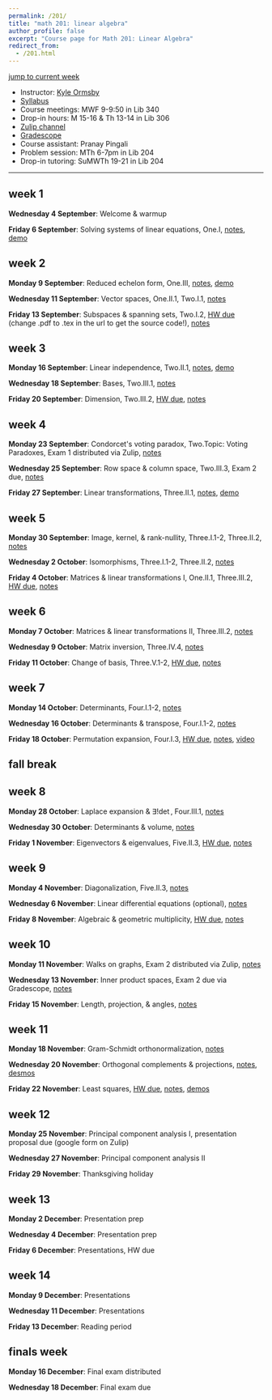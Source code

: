 ```yaml
---
permalink: /201/
title: "math 201: linear algebra"
author_profile: false
excerpt: "Course page for Math 201: Linear Algebra"
redirect_from: 
  - /201.html
---
```


[jump to current week](#week-11)  

  - Instructor: [Kyle Ormsby](kyleormsby.github.io)
  - [Syllabus](/files/201/201F02_syllabus.pdf)
  - Course meetings: MWF 9-9:50 in Lib 340
  - Drop-in hours: M 15-16 & Th 13-14 in Lib 306
  - [Zulip channel](https://math201f02-2024.zulipchat.com/)
  - [Gradescope](https://www.gradescope.com/courses/851196)
  - Course assistant: Pranay Pingali
  - Problem session: MTh 6-7pm in Lib 204
  - Drop-in tutoring: SuMWTh 19-21 in Lib 204

---

## week 1

**Wednesday 4 September**: Welcome & warmup

**Friday 6 September**: Solving systems of linear equations, One.I, [notes](/files/201/lectures/week01.friday.pdf), [demo](https://www.desmos.com/3d/eol4kcre6w)

## week 2

**Monday 9 September**: Reduced echelon form, One.III, [notes](/files/201/lectures/week02.monday.pdf), [demo](https://www.desmos.com/calculator/vmvwwjqb5z)

**Wednesday 11 September**: Vector spaces, One.II.1, Two.I.1, [notes](/files/201/lectures/week02.wednesday.pdf)

**Friday 13 September**: Subspaces & spanning sets, Two.I.2, [HW due](/files/201/hw/week02.pdf) (change .pdf to .tex in the url to get the source code!), [notes](/files/201/lectures/week02.friday.pdf)

## week 3

**Monday 16 September**: Linear independence, Two.II.1, [notes](/files/201/lectures/week03.monday.pdf), [demo](https://cocalc.com/share/9215a24750ad95f1ede6e993b8f3470a3b10ce17/day06.sagews?viewer=share)

**Wednesday 18 September**: Bases, Two.III.1, [notes](/files/201/lectures/week03.wednesday.pdf)

**Friday 20 September**: Dimension, Two.III.2, [HW due](/files/201/hw/week03.pdf), [notes](/files/201/lectures/week03.friday.pdf)

## week 4

**Monday 23 September**: Condorcet's voting paradox, Two.Topic: Voting Paradoxes, Exam 1 distributed via Zulip, [notes](/files/201/lectures/week04.monday.pdf)

**Wednesday 25 September**: Row space & column space, Two.III.3, Exam 2 due, [notes](/files/201/lectures/week04.wednesday.pdf)

**Friday 27 September**: Linear transformations, Three.II.1, [notes](/files/201/lectures/week04.friday.pdf), [demo](https://shad.io/MatVis/)

## week 5

**Monday 30 September**: Image, kernel, & rank-nullity, Three.I.1-2, Three.II.2, [notes](/files/201/lectures/week05.monday.pdf)

**Wednesday 2 October**: Isomorphisms, Three.I.1-2, Three.II.2, [notes](/files/201/lectures/week05.wednesday.pdf)

**Friday 4 October**: Matrices & linear transformations I, One.II.1, Three.III.2, [HW due](/files/201/hw/week05.pdf), [notes](/files/201/lectures/week05.friday.pdf)

## week 6

**Monday 7 October**: Matrices & linear transformations II, Three.III.2, [notes](/files/201/lectures/week06.monday.pdf)

**Wednesday 9 October**: Matrix inversion, Three.IV.4, [notes](/files/201/lectures/week06.wednesday.pdf)

**Friday 11 October**: Change of basis, Three.V.1-2, [HW due](/files/201/hw/week06.pdf), [notes](/files/201/lectures/week06.friday.pdf)

## week 7

**Monday 14 October**: Determinants, Four.I.1-2, [notes](/files/201/lectures/week07.monday.pdf)

**Wednesday 16 October**: Determinants & transpose, Four.I.1-2, [notes](/files/201/lectures/week07.wednesday.pdf)

**Friday 18 October**: Permutation expansion, Four.I.3, [HW due](/files/201/hw/week07.pdf), [notes](/files/201/lectures/week07.friday.pdf), [video](/files/201/lectures/week07.friday.mp4)

## fall break

## week 8

**Monday 28 October**: Laplace expansion & $\exists!\det$, Four.III.1, [notes](/files/201/lectures/week08.monday.pdf)

**Wednesday 30 October**: Determinants & volume, [notes](/files/201/lectures/week08.wednesday.pdf)

**Friday 1 November**: Eigenvectors & eigenvalues, Five.II.3, [HW due](/files/201/hw/week08.pdf), [notes](/files/201/lectures/week08.friday.pdf)

## week 9

**Monday 4 November**: Diagonalization, Five.II.3, [notes](/files/201/lectures/week09.monday.pdf)

**Wednesday 6 November**: Linear differential equations (optional), [notes](/files/201/lectures/week09.wednesday.pdf)

**Friday 8 November**: Algebraic & geometric multiplicity, [HW due](/files/201/hw/week09.pdf), [notes](/files/201/lectures/week09.friday.pdf)

## week 10

**Monday 11 November**: Walks on graphs, Exam 2 distributed via Zulip, [notes](/files/201/lectures/week10.monday.pdf)

**Wednesday 13 November**: Inner product spaces, Exam 2 due via Gradescope, [notes](/files/201/lectures/week10.wednesday.pdf)

**Friday 15 November**: Length, projection, & angles, [notes](/files/201/lectures/week10.friday.pdf)

## week 11

**Monday 18 November**: Gram-Schmidt orthonormalization, [notes](/files/201/lectures/week11.monday.pdf)

**Wednesday 20 November**: Orthogonal complements & projections, [notes](/files/201/lectures/week11.wednesday.pdf), [desmos](https://www.desmos.com/3d/f0l6azouck)

**Friday 22 November**: Least squares, [HW due](/files/201/hw/week11.pdf), [notes](/files/201/lectures/week11.wednesday.pdf), [demos](https://textbooks.math.gatech.edu/ila/least-squares.html)

## week 12

**Monday 25 November**: Principal component analysis I, presentation proposal due (google form on Zulip)

**Wednesday 27 November**: Principal component analysis II

**Friday 29 November**: Thanksgiving holiday

## week 13

**Monday 2 December**: Presentation prep

**Wednesday 4 December**: Presentation prep

**Friday 6 December**: Presentations, HW due

## week 14

**Monday 9 December**: Presentations

**Wednesday 11 December**: Presentations

**Friday 13 December**: Reading period

## finals week

**Monday 16 December**: Final exam distributed

**Wednesday 18 December**: Final exam due